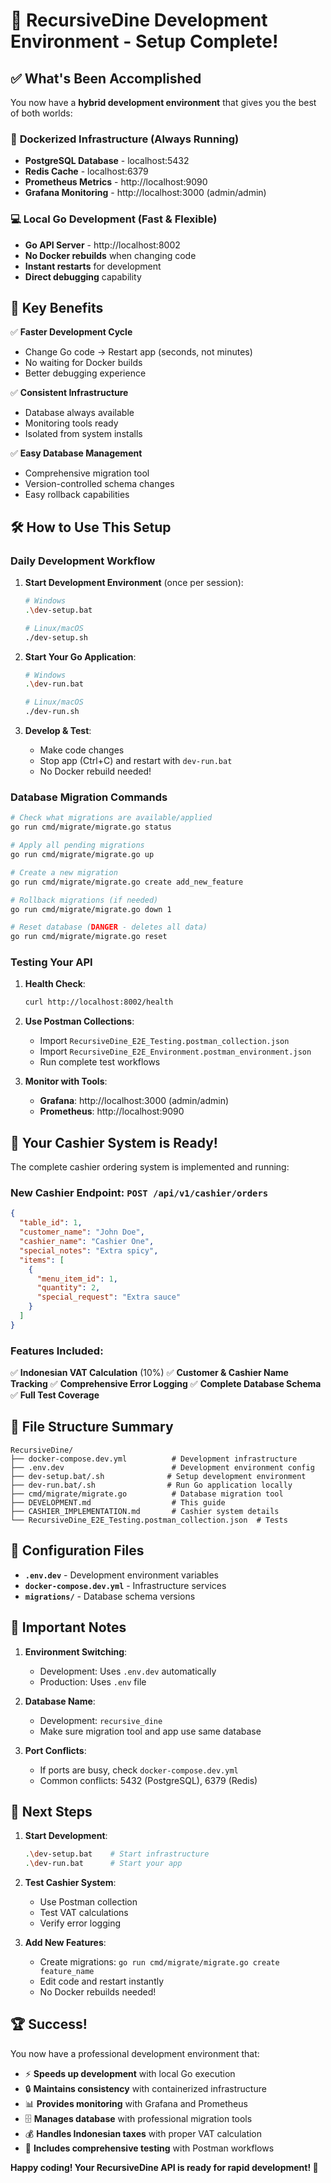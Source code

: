 # 🚀 RecursiveDine Development Environment - Setup Complete!

## ✅ What's Been Accomplished

You now have a **hybrid development environment** that gives you the best of both worlds:

### 🐳 **Dockerized Infrastructure** (Always Running)
- **PostgreSQL Database** - localhost:5432
- **Redis Cache** - localhost:6379  
- **Prometheus Metrics** - http://localhost:9090
- **Grafana Monitoring** - http://localhost:3000 (admin/admin)

### 💻 **Local Go Development** (Fast & Flexible)
- **Go API Server** - http://localhost:8002
- **No Docker rebuilds** when changing code
- **Instant restarts** for development
- **Direct debugging** capability

## 🎯 **Key Benefits**

✅ **Faster Development Cycle**
- Change Go code → Restart app (seconds, not minutes)
- No waiting for Docker builds
- Better debugging experience

✅ **Consistent Infrastructure**
- Database always available
- Monitoring tools ready
- Isolated from system installs

✅ **Easy Database Management**
- Comprehensive migration tool
- Version-controlled schema changes
- Easy rollback capabilities

## 🛠️ **How to Use This Setup**

### **Daily Development Workflow**

1. **Start Development Environment** (once per session):
   ```bash
   # Windows
   .\dev-setup.bat
   
   # Linux/macOS
   ./dev-setup.sh
   ```

2. **Start Your Go Application**:
   ```bash
   # Windows
   .\dev-run.bat
   
   # Linux/macOS
   ./dev-run.sh
   ```

3. **Develop & Test**:
   - Make code changes
   - Stop app (Ctrl+C) and restart with `dev-run.bat`
   - No Docker rebuild needed!

### **Database Migration Commands**

```bash
# Check what migrations are available/applied
go run cmd/migrate/migrate.go status

# Apply all pending migrations
go run cmd/migrate/migrate.go up

# Create a new migration
go run cmd/migrate/migrate.go create add_new_feature

# Rollback migrations (if needed)
go run cmd/migrate/migrate.go down 1

# Reset database (DANGER - deletes all data)
go run cmd/migrate/migrate.go reset
```

### **Testing Your API**

1. **Health Check**:
   ```bash
   curl http://localhost:8002/health
   ```

2. **Use Postman Collections**:
   - Import `RecursiveDine_E2E_Testing.postman_collection.json`
   - Import `RecursiveDine_E2E_Environment.postman_environment.json`
   - Run complete test workflows

3. **Monitor with Tools**:
   - **Grafana**: http://localhost:3000 (admin/admin)
   - **Prometheus**: http://localhost:9090

## 🎉 **Your Cashier System is Ready!**

The complete cashier ordering system is implemented and running:

### **New Cashier Endpoint**: `POST /api/v1/cashier/orders`

```json
{
  "table_id": 1,
  "customer_name": "John Doe",
  "cashier_name": "Cashier One", 
  "special_notes": "Extra spicy",
  "items": [
    {
      "menu_item_id": 1,
      "quantity": 2,
      "special_request": "Extra sauce"
    }
  ]
}
```

### **Features Included**:
✅ **Indonesian VAT Calculation** (10%)
✅ **Customer & Cashier Name Tracking**
✅ **Comprehensive Error Logging**
✅ **Complete Database Schema**
✅ **Full Test Coverage**

## 📁 **File Structure Summary**

```
RecursiveDine/
├── docker-compose.dev.yml          # Development infrastructure
├── .env.dev                        # Development environment config
├── dev-setup.bat/.sh              # Setup development environment
├── dev-run.bat/.sh                # Run Go application locally
├── cmd/migrate/migrate.go          # Database migration tool
├── DEVELOPMENT.md                  # This guide
├── CASHIER_IMPLEMENTATION.md       # Cashier system details
└── RecursiveDine_E2E_Testing.postman_collection.json  # Tests
```

## 🔧 **Configuration Files**

- **`.env.dev`** - Development environment variables
- **`docker-compose.dev.yml`** - Infrastructure services
- **`migrations/`** - Database schema versions

## 🚨 **Important Notes**

1. **Environment Switching**: 
   - Development: Uses `.env.dev` automatically
   - Production: Uses `.env` file

2. **Database Name**:
   - Development: `recursive_dine`
   - Make sure migration tool and app use same database

3. **Port Conflicts**:
   - If ports are busy, check `docker-compose.dev.yml`
   - Common conflicts: 5432 (PostgreSQL), 6379 (Redis)

## 🎯 **Next Steps**

1. **Start Development**:
   ```bash
   .\dev-setup.bat    # Start infrastructure
   .\dev-run.bat      # Start your app
   ```

2. **Test Cashier System**:
   - Use Postman collection
   - Test VAT calculations
   - Verify error logging

3. **Add New Features**:
   - Create migrations: `go run cmd/migrate/migrate.go create feature_name`
   - Edit code and restart instantly
   - No Docker rebuilds needed!

## 🏆 **Success!**

You now have a professional development environment that:
- ⚡ **Speeds up development** with local Go execution
- 🔒 **Maintains consistency** with containerized infrastructure  
- 📊 **Provides monitoring** with Grafana and Prometheus
- 🗄️ **Manages database** with professional migration tools
- 💰 **Handles Indonesian taxes** with proper VAT calculation
- 🧪 **Includes comprehensive testing** with Postman workflows

**Happy coding! Your RecursiveDine API is ready for rapid development! 🚀**
